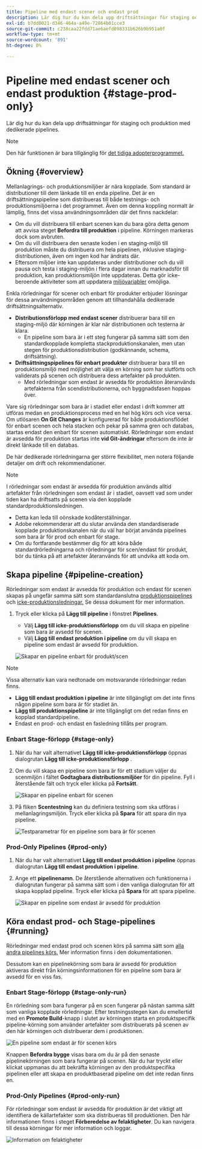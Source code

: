 ```yaml
---
title: Pipeline med endast scener och endast prod
description: Lär dig hur du kan dela upp driftsättningar för staging och produktion med dedikerade pipelines.
exl-id: b7dd0021-d346-464a-a49e-72864b01cce3
source-git-commit: c238caa22fdd71ae6aefd098331b626b9b951a0f
workflow-type: tm+mt
source-wordcount: '891'
ht-degree: 0%

---
```


# Pipeline med endast scener och endast produktion {#stage-prod-only}

Lär dig hur du kan dela upp driftsättningar för staging och produktion med dedikerade pipelines.

>[!NOTE]
>
>Den här funktionen är bara tillgänglig för [det tidiga adopterprogrammet.](/help/release-notes/current.md#early-adoption)

## Ökning {#overview}

Mellanlagrings- och produktionsmiljöer är nära kopplade. Som standard är distributioner till dem länkade till en enda pipeline. Det är en driftsättningspipeline som distribueras till både testnings- och produktionsmiljöerna i det programmet. Även om denna koppling normalt är lämplig, finns det vissa användningsområden där det finns nackdelar:

* Om du vill distribuera till enbart scenen kan du bara göra detta genom att avvisa steget **Befordra till produktion** i pipeline. Körningen markeras dock som avbruten.
* Om du vill distribuera den senaste koden i en staging-miljö till produktion måste du distribuera om hela pipelinen, inklusive staging-distributionen, även om ingen kod har ändrats där.
* Eftersom miljöer inte kan uppdateras under distributioner och du vill pausa och testa i staging-miljön i flera dagar innan du marknadsför till produktion, kan produktionsmiljön inte uppdateras. Detta gör icke-beroende aktiviteter som att uppdatera [miljövariabler](/help/getting-started/build-environment.md#environment-variables) omöjliga.

Enkla rörledningar för scener och enbart för produkter erbjuder lösningar för dessa användningsområden genom att tillhandahålla dedikerade driftsättningsalternativ.

* **Distributionsförlopp med endast scener** distribuerar bara till en staging-miljö där körningen är klar när distributionen och testerna är klara.
   * En pipeline som bara är i ett steg fungerar på samma sätt som den standardkopplade kompletta stackproduktionskanalen, men utan stegen för produktionsdistribution (godkännande, schema, driftsättning).
* **Driftsättningspipelines för enbart produkter** distribuerar bara till en produktionsmiljö med möjlighet att välja en körning som har slutförts och validerats på scenen och distribuera dess artefakter på produkten.
   * Med rörledningar som endast är avsedda för produktion återanvänds artefakterna från scendistributionerna, och byggnadsfasen hoppas över.

Vare sig rörledningar som bara är i stadiet eller endast i drift kommer att utföras medan en produktionsprocess med en hel hög körs och vice versa. Om utlösaren **On Git Changes** är konfigurerad för både produktionsflödet för enbart scenen och hela stacken och pekar på samma gren och databas, startas endast den enbart för scenen automatiskt. Rörledningar som endast är avsedda för produktion startas inte **vid Git-ändringar** eftersom de inte är direkt länkade till en databas.

De här dedikerade rörledningarna ger större flexibilitet, men notera följande detaljer om drift och rekommendationer.

>[!NOTE]
>
>I rörledningar som endast är avsedda för produktion används alltid artefakter från rörledningen som endast är i stadiet, oavsett vad som under tiden kan ha driftsatts på scenen via den kopplade standardproduktionsledningen.
>
>* Detta kan leda till oönskade kodåterställningar.
>* Adobe rekommenderar att du slutar använda den standardiserade kopplade produktionskanalen när du väl har börjat använda pipelines som bara är för prod och enbart för stage.
>* Om du fortfarande bestämmer dig för att köra både standardrörledningarna och rörledningar för scen/endast för produkt, bör du tänka på att artefakter återanvänds för att undvika att koda om.

## Skapa pipeline {#pipeline-creation}

Rörledningar som endast är avsedda för produktion och endast för scenen skapas på ungefär samma sätt som standardanslutna [produktionspipelines](/help/using/production-pipelines.md) och [icke-produktionsledningar.](/help/using/non-production-pipelines.md) Se dessa dokument för mer information.

1. Tryck eller klicka på **Lägg till pipeline** i fönstret **Pipelines**.

   * Välj **Lägg till icke-produktionsförlopp** om du vill skapa en pipeline som bara är avsedd för scenen.
   * Välj **Lägg till endast produktion i pipeline** om du vill skapa en pipeline som endast är avsedd för produktion.

   ![Skapar en pipeline enbart för produkt/scen](/help/assets/configure-pipelines/prod-stage-pipelines.png)

>[!NOTE]
>
>Vissa alternativ kan vara nedtonade om motsvarande rörledningar redan finns.
>
>* **Lägg till endast produktion i pipeline** är inte tillgängligt om det inte finns någon pipeline som bara är för stadiet än.
>* **Lägg till produktionspipeline** är inte tillgängligt om det redan finns en kopplad standardpipeline.
>* Endast en prod- och endast en fasledning tillåts per program.

### Enbart Stage-förlopp {#stage-only}

1. När du har valt alternativet **Lägg till icke-produktionsförlopp** öppnas dialogrutan **Lägg till icke-produktionsförlopp** .
1. Om du vill skapa en pipeline som bara är för ett stadium väljer du scenmiljön i fältet **Godtagbara distributionsmiljöer** för din pipeline. Fyll i återstående fält och tryck eller klicka på **Fortsätt**.

   ![Skapar en pipeline enbart för scenen](/help/assets/configure-pipelines/stage-only.png)

1. På fliken **Scentestning** kan du definiera testning som ska utföras i mellanlagringsmiljön. Tryck eller klicka på **Spara** för att spara din nya pipeline.

   ![Testparametrar för en pipeline som bara är för scenen](/help/assets/configure-pipelines/stage-only-test.png)

### Prod-Only Pipelines {#prod-only}

1. När du har valt alternativet **Lägg till endast produktion i pipeline** öppnas dialogrutan **Lägg till endast produktion i pipeline**.
1. Ange ett **pipelinenamn**. De återstående alternativen och funktionerna i dialogrutan fungerar på samma sätt som i den vanliga dialogrutan för att skapa kopplad pipeline. Tryck eller klicka på **Spara** för att spara pipeline.

   ![Skapar en pipeline som endast är avsedd för produktion](/help/assets/configure-pipelines/prod-only-pipeline.png)

## Köra endast prod- och Stage-pipelines {#running}

Rörledningar med endast prod och scenen körs på samma sätt som [alla andra pipelines körs.](/help/using/managing-pipelines.md#running-pipelines) Mer information finns i den dokumentationen.

Dessutom kan en pipelinekörning som bara är avsedd för produktion aktiveras direkt från körningsinformationen för en pipeline som bara är avsedd för en viss fas.

### Enbart Stage-förlopp {#stage-only-run}

En rörledning som bara fungerar på en scen fungerar på nästan samma sätt som vanliga kopplade rörledningar. Efter testningsstegen kan du emellertid med en **Promote Build**-knapp i slutet av körningen starta en produktspecifik pipeline-körning som använder artefakter som distribuerats på scenen av den här körningen och distribuerar dem i produktionen.

![En pipeline som endast är för scenen körs](/help/assets/configure-pipelines/stage-only-pipeline-run.png)

Knappen **Befordra bygge** visas bara om du är på den senaste pipelinekörningen som bara fungerar på scenen. När du har tryckt eller klickat uppmanas du att bekräfta körningen av den produktspecifika pipelinen eller att skapa en produktbaserad pipeline om det inte redan finns en.

### Prod-Only Pipelines {#prod-only-run}

För rörledningar som endast är avsedda för produktion är det viktigt att identifiera de källartefakter som ska distribueras till produktionen. Den här informationen finns i steget **Förberedelse av felaktigheter**. Du kan navigera till dessa körningar för mer information och loggar.

![Information om felaktigheter](/help/assets/configure-pipelines/prod-only-pipeline-run.png)
